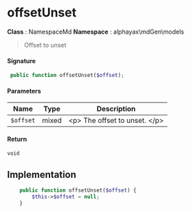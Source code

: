 
# offsetUnset

**Class** : NamespaceMd
**Namespace**  : alphayax\mdGen\models


> Offset to unset


#### Signature

```php
 public function offsetUnset($offset);
```

#### Parameters

| Name | Type | Description |
|---|---|---|
| `$offset` | mixed | &lt;p&gt; The offset to unset. &lt;/p&gt; |

#### Return

    void 

## Implementation

```php
    public function offsetUnset($offset) {
        $this->$offset = null;
    }

```
